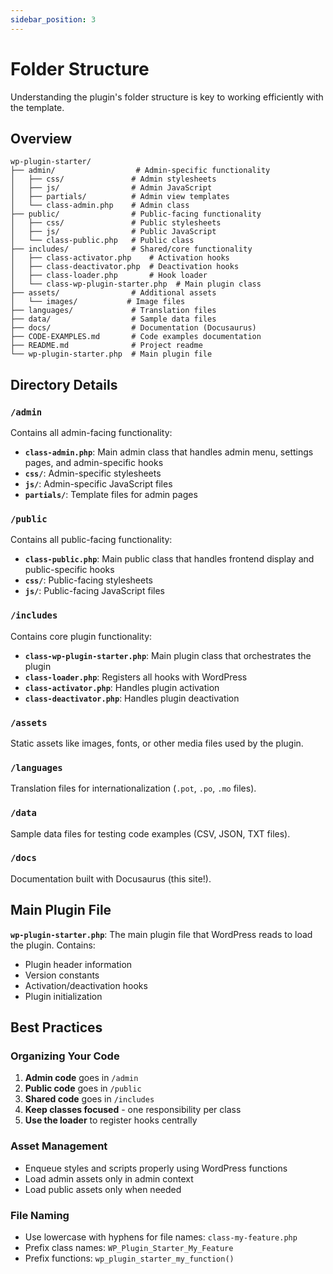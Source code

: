 ```yaml
---
sidebar_position: 3
---
```


# Folder Structure

Understanding the plugin's folder structure is key to working efficiently with the template.

## Overview

```
wp-plugin-starter/
├── admin/                  # Admin-specific functionality
│   ├── css/               # Admin stylesheets
│   ├── js/                # Admin JavaScript
│   ├── partials/          # Admin view templates
│   └── class-admin.php    # Admin class
├── public/                # Public-facing functionality
│   ├── css/               # Public stylesheets
│   ├── js/                # Public JavaScript
│   └── class-public.php   # Public class
├── includes/              # Shared/core functionality
│   ├── class-activator.php    # Activation hooks
│   ├── class-deactivator.php  # Deactivation hooks
│   ├── class-loader.php       # Hook loader
│   └── class-wp-plugin-starter.php  # Main plugin class
├── assets/                # Additional assets
│   └── images/           # Image files
├── languages/             # Translation files
├── data/                  # Sample data files
├── docs/                  # Documentation (Docusaurus)
├── CODE-EXAMPLES.md       # Code examples documentation
├── README.md              # Project readme
└── wp-plugin-starter.php  # Main plugin file
```

## Directory Details

### `/admin`

Contains all admin-facing functionality:

- **`class-admin.php`**: Main admin class that handles admin menu, settings pages, and admin-specific hooks
- **`css/`**: Admin-specific stylesheets
- **`js/`**: Admin-specific JavaScript files
- **`partials/`**: Template files for admin pages

### `/public`

Contains all public-facing functionality:

- **`class-public.php`**: Main public class that handles frontend display and public-specific hooks
- **`css/`**: Public-facing stylesheets
- **`js/`**: Public-facing JavaScript files

### `/includes`

Contains core plugin functionality:

- **`class-wp-plugin-starter.php`**: Main plugin class that orchestrates the plugin
- **`class-loader.php`**: Registers all hooks with WordPress
- **`class-activator.php`**: Handles plugin activation
- **`class-deactivator.php`**: Handles plugin deactivation

### `/assets`

Static assets like images, fonts, or other media files used by the plugin.

### `/languages`

Translation files for internationalization (`.pot`, `.po`, `.mo` files).

### `/data`

Sample data files for testing code examples (CSV, JSON, TXT files).

### `/docs`

Documentation built with Docusaurus (this site!).

## Main Plugin File

**`wp-plugin-starter.php`**: The main plugin file that WordPress reads to load the plugin. Contains:

- Plugin header information
- Version constants
- Activation/deactivation hooks
- Plugin initialization

## Best Practices

### Organizing Your Code

1. **Admin code** goes in `/admin`
2. **Public code** goes in `/public`
3. **Shared code** goes in `/includes`
4. **Keep classes focused** - one responsibility per class
5. **Use the loader** to register hooks centrally

### Asset Management

- Enqueue styles and scripts properly using WordPress functions
- Load admin assets only in admin context
- Load public assets only when needed

### File Naming

- Use lowercase with hyphens for file names: `class-my-feature.php`
- Prefix class names: `WP_Plugin_Starter_My_Feature`
- Prefix functions: `wp_plugin_starter_my_function()`
